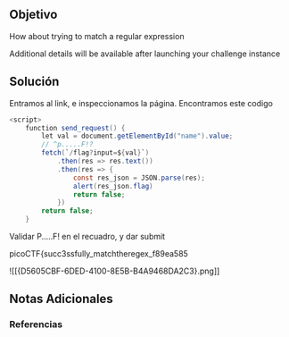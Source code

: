
## Objetivo 
How about trying to match a regular expression

Additional details will be available after launching your challenge instance

## Solución 

Entramos al link, e inspeccionamos la página. Encontramos este codigo

```java 
<script>
	function send_request() {
		let val = document.getElementById("name").value;
		// ^p.....F!?
		fetch(`/flag?input=${val}`)
			.then(res => res.text())
			.then(res => {
				const res_json = JSON.parse(res);
				alert(res_json.flag)
				return false;
			})
		return false;
	}


```


Validar P.....F! en el recuadro, y dar submit




picoCTF{succ3ssfully_matchtheregex_f89ea585

![[{D5605CBF-6DED-4100-8E5B-B4A9468DA2C3}.png]]
## Notas Adicionales 

### Referencias
